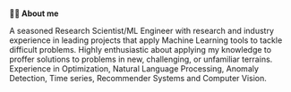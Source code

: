 ### 
**🙋‍♂️ About me**

A seasoned Research Scientist/ML Engineer with research and industry experience in leading projects that apply Machine Learning tools to tackle difficult problems. Highly enthusiastic about applying my knowledge to proffer solutions to problems in new, challenging, or unfamiliar terrains. Experience in Optimization, Natural Language Processing, Anomaly Detection, Time series, Recommender Systems and Computer Vision.  

<!--
**Qunlexie/Qunlexie** is a ✨ _special_ ✨ repository because its `README.md` (this file) appears on your GitHub profile.

Here are some ideas to get you started:

- 🔭 I’m currently working on ...
- 🌱 I’m currently learning ...
- 👯 I’m looking to collaborate on ...
- 🤔 I’m looking for help with ...
- 💬 Ask me about ...
- 📫 How to reach me: ...
- 😄 Pronouns: ...
- ⚡ Fun fact: ...
-->
